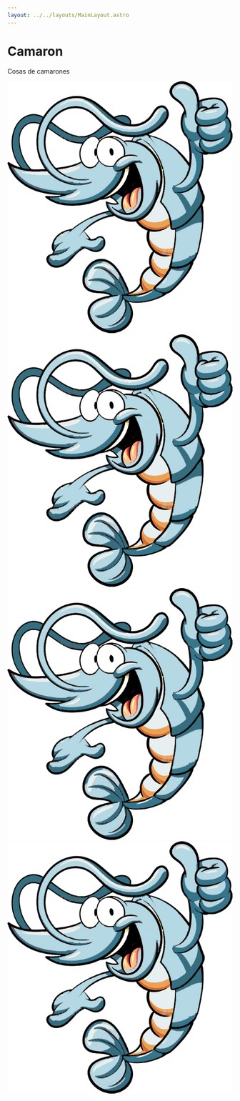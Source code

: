 ```yaml
---
layout: ../../layouts/MainLayout.astro
---
```


# Camaron

Cosas de camarones
<div class="component-preview">
    <div class="inline-grid grid-cols-2 gap-16">
        <!-- cuatro imagenes de /public -->
        <img src="/public/camaron.png" alt="camaron 1" class="w-full">
        <img src="/public/camaron.png" alt="camaron 2" class="w-full">
        <img src="/public/camaron.png" alt="camaron 3" class="w-full">
        <img src="/public/camaron.png" alt="camaron 4" class="w-full">
    </div>
</div>
